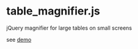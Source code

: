 table_magnifier.js
==================

jQuery magnifier for large tables on small screens 

see [demo](http://goulu.github.io/table_magnifier.js)
